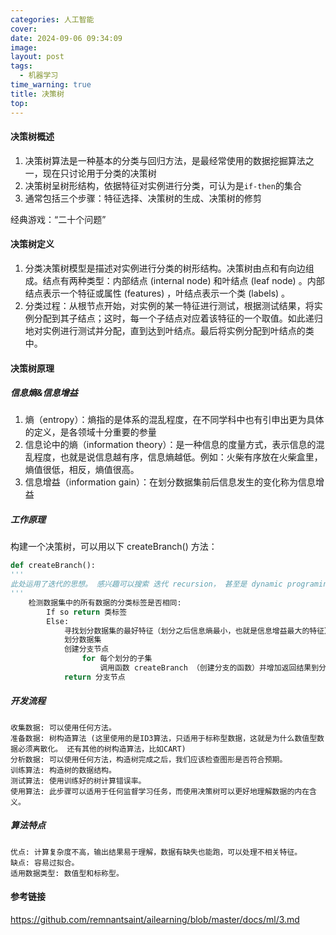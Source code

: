 ```yaml
---
categories: 人工智能
cover: 
date: 2024-09-06 09:34:09
image: 
layout: post
tags: 
  - 机器学习
time_warning: true
title: 决策树
top: 
---
```


#### 决策树概述
1. 决策树算法是一种基本的分类与回归方法，是最经常使用的数据挖掘算法之一，现在只讨论用于分类的决策树
2. 决策树呈树形结构，依据特征对实例进行分类，可认为是`if-then`的集合
3. 通常包括三个步骤：特征选择、决策树的生成、决策树的修剪

经典游戏：“二十个问题”

#### 决策树定义
1. 分类决策树模型是描述对实例进行分类的树形结构。决策树由点和有向边组成。结点有两种类型：内部结点 (internal node) 和叶结点 (leaf node) 。内部结点表示一个特征或属性 (features) ，叶结点表示一个类 (labels) 。
2. 分类过程：从根节点开始，对实例的某一特征进行测试，根据测试结果，将实例分配到其子结点；这时，每一个子结点对应着该特征的一个取值。如此递归地对实例进行测试并分配，直到达到叶结点。最后将实例分配到叶结点的类中。

#### 决策树原理
##### 信息熵&信息增益
1. 熵（entropy）：熵指的是体系的混乱程度，在不同学科中也有引申出更为具体的定义，是各领域十分重要的参量
2. 信息论中的熵（information theory）：是一种信息的度量方式，表示信息的混乱程度，也就是说信息越有序，信息熵越低。例如：火柴有序放在火柴盒里，熵值很低，相反，熵值很高。
3. 信息增益（information gain）：在划分数据集前后信息发生的变化称为信息增益

##### 工作原理
构建一个决策树，可以用以下 createBranch() 方法：
```python
def createBranch():
'''
此处运用了迭代的思想。 感兴趣可以搜索 迭代 recursion， 甚至是 dynamic programing。
'''
    检测数据集中的所有数据的分类标签是否相同:
        If so return 类标签
        Else:
            寻找划分数据集的最好特征（划分之后信息熵最小，也就是信息增益最大的特征）
            划分数据集
            创建分支节点
                for 每个划分的子集
                    调用函数 createBranch （创建分支的函数）并增加返回结果到分支节点中
            return 分支节点
```

##### 开发流程
```
收集数据: 可以使用任何方法。
准备数据: 树构造算法 (这里使用的是ID3算法，只适用于标称型数据，这就是为什么数值型数据必须离散化。 还有其他的树构造算法，比如CART)
分析数据: 可以使用任何方法，构造树完成之后，我们应该检查图形是否符合预期。
训练算法: 构造树的数据结构。
测试算法: 使用训练好的树计算错误率。
使用算法: 此步骤可以适用于任何监督学习任务，而使用决策树可以更好地理解数据的内在含义。
```

##### 算法特点
```
优点: 计算复杂度不高，输出结果易于理解，数据有缺失也能跑，可以处理不相关特征。
缺点: 容易过拟合。
适用数据类型: 数值型和标称型。
```

#### 参考链接
<https://github.com/remnantsaint/ailearning/blob/master/docs/ml/3.md>